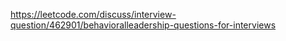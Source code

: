 https://leetcode.com/discuss/interview-question/462901/behavioralleadership-questions-for-interviews

